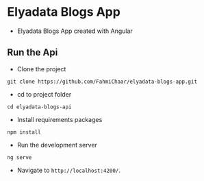 # Elyadata Blogs App

- Elyadata Blogs App created with Angular

## Run the Api
- Clone the project
```properties
git clone https://github.com/FahmiChaar/elyadata-blogs-app.git
```
- cd to project folder
```properties
cd elyadata-blogs-api
```
- Install requirements packages
```properties
npm install
```
- Run the development server
```properties
ng serve
```
- Navigate to `http://localhost:4200/`.